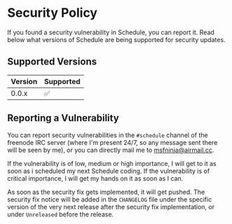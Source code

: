 # Security Policy

If you found a security vulnerability in Schedule, you can report it. Read below what versions of Schedule are being supported for security updates.

## Supported Versions

|Version|Supported|
|---|---|
|0.0.x|:white_check_mark:|

## Reporting a Vulnerability

You can report security vulnerabilities in the `#schedule` channel of the freenode IRC server (where I'm present 24/7, so any message sent there will be seen by me), or you can directly mail me to [msfninja@airmail.cc](mailto:msfninja@airmail.cc).

If the vulnerability is of low, medium or high importance, I will get to it as soon as i scheduled my next Schedule coding. If the vulnerability is of critical importance, I will get my hands on it as soon as I can.

As soon as the security fix gets implemented, it will get pushed. The security fix notice will be added in the `CHANGELOG` file under the specific version of the very next release after the security fix implementation, or under `Unreleased` before the release.
